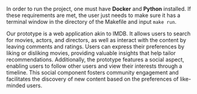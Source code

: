In order to run the project, one must have <b>Docker</b> and <b>Python</b> installed. If these requirements are met, the user just needs to make sure it has a terminal window in the directory of the Makefile and input ``make run``.

Our prototype is a web application akin to IMDB. It allows users to search for movies, actors, and directors, as well as interact with the content by leaving comments and ratings. Users can express their preferences by liking or disliking movies, providing valuable insights that help tailor recommendations. Additionally, the prototype features a social aspect, enabling users to follow other users and view their interests through a timeline. This social component fosters community engagement and facilitates the discovery of new content based on the preferences of like-minded users.